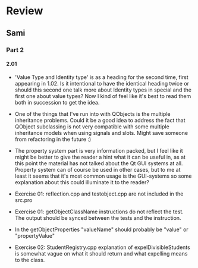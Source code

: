 # Review

## Sami

### Part 2

#### 2.01

- 'Value Type and Identity type' is as a heading for the second time, first appearing in 1.02. Is it intentional to have the identical heading twice or should this second one talk more about Identity types in special and the first one about value types? Now I kind of feel like it's best to read them both in succession to get the idea.

- One of the things that I've run into with QObjects is the multiple inheritance problems. Could it be a good idea to address the fact that QObject subclassing is not very compatible with some multiple inheritance models when using signals and slots. Might save someone from refactoring in the future :)

- The property system part is very information packed, but I feel like it might be better to give the reader a hint what it can be useful in, as at this point the material has not talked about the Qt GUI systems at all. Property system can of course be used in other cases, but to me at least it seems that it's most common usage is the GUI-systems so some explanation about this could illuminate it to the reader?

- Exercise 01: reflection.cpp and testobject.cpp are not included in the src.pro
- Exercise 01: getObjectClassName instructions do not reflect the test. The output should be synced between the tests and the instruction. 
- In the getObjectProperties "valueName" should probably be "value" or "propertyValue"

- Exercise 02: StudentRegistry.cpp explanation of expelDivisibleStudents is somewhat vague on what it should return and what expelling means to the class.
